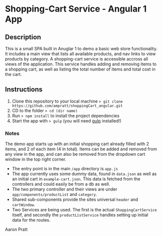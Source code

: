 # Shopping-Cart Service - Angular 1 App

## Description

This is a small SPA built in Anuglar 1 to demo a basic web store functionality. It includes a main view that lists all available products, and nav links to view products by category. 
A shopping-cart service is accessible accross all views of the application. This service handles adding and removing items to a shopping cart, as well as listing the total number of items and total cost in the cart.


## Instructions

1. Clone this repository to your local machine `> git clone https://github.com/ampratt/shoppingCart_angular.git`
2. CD to the folder `> cd (dir name)`
4. Run `> npm install` to install the project dependencies
5. Start the app with `> gulp` (you will need [gulp](http://gulpjs.com/) installed!)


### Notes

The demo app starts up with an initial shopping cart already filled with 2 items, and 2 of each item (4 in total).
Items can be added and removed from any view in the app, and can also be removed from the dropdown cart window in the top right corner.

* The entry point is in the main `/app` directory is `app.js`
* The app currently uses some dummy data, found in `data.json` as well as an initial cart in `example-cart.json`. This data is fetched from the controllers and could easily be from a db as well.
* The two primary controller and their views are under `app/components/productList` and `category`. 
* Shared sub-components provide the sites universal `header` and `cartWindow`.
* Two Services are being used. The first is the actual `ShoppingCartService` itself, and secondly the `productListService` handles setting up initial data for the routes.


Aaron Pratt